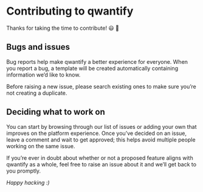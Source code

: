 # Contributing to qwantify

Thanks for taking the time to contribute! 😃 🚀

## Bugs and issues
Bug reports help make qwantify a better experience for everyone. When you report a bug, a template will be created automatically containing information we’d like to know.

Before raising a new issue, please search existing ones to make sure you’re not creating a duplicate.

## Deciding what to work on

You can start by browsing through our list of issues or adding your own that improves on the platform experience. Once you’ve decided on an issue, leave a comment and wait to get approved; this helps avoid multiple people working on the same issue.

If you’re ever in doubt about whether or not a proposed feature aligns with qwantify as a whole, feel free to raise an issue about it and we’ll get back to you promptly.


*Happy hacking :)*